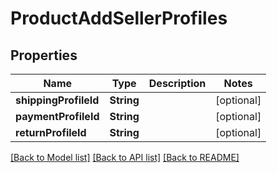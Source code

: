 # ProductAddSellerProfiles

## Properties
Name | Type | Description | Notes
------------ | ------------- | ------------- | -------------
**shippingProfileId** | **String** |  | [optional] 
**paymentProfileId** | **String** |  | [optional] 
**returnProfileId** | **String** |  | [optional] 

[[Back to Model list]](../README.md#documentation-for-models) [[Back to API list]](../README.md#documentation-for-api-endpoints) [[Back to README]](../README.md)


